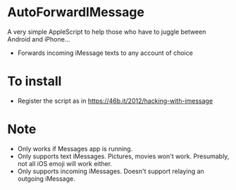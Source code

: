 AutoForwardIMessage
===================

A very simple AppleScript to help those who have to juggle between Android and iPhone...
- Forwards incoming iMessage texts to any account of choice

To install
==========
- Register the script as in https://46b.it/2012/hacking-with-imessage

Note
====
- Only works if Messages app is running.
- Only supports text iMessages. Pictures, movies won't work. Presumably, not all iOS emoji will work either.
- Only supports incoming iMessages. Doesn't support relaying an outgoing iMessage.
